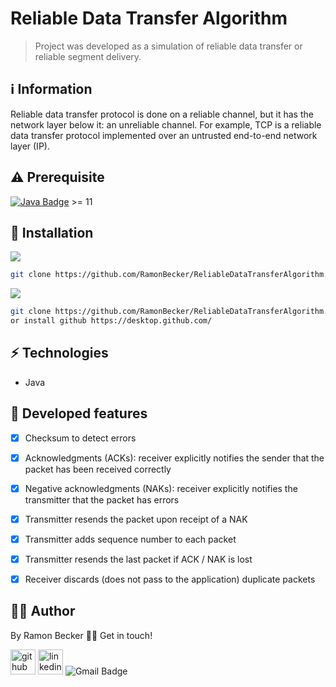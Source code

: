 # Reliable Data Transfer Algorithm
> Project was developed as a simulation of reliable data transfer or reliable segment delivery.
> 
## :information_source: Information 

Reliable data transfer protocol is done on a reliable channel, but it has the network layer below it: an unreliable channel. For example, TCP is a reliable data transfer protocol implemented over an untrusted end-to-end network layer (IP).


## ⚠️ Prerequisite
[![Java Badge](https://img.shields.io/badge/Java-ED8B00?style=for-the-badge&logo=java&logoColor=white)](https://www.oracle.com/br/java/technologies/javase-downloads.html) >= 11 


## :rocket: Installation

![](https://img.shields.io/badge/Linux-FCC624?style=for-the-badge&logo=linux&logoColor=black)

```sh
git clone https://github.com/RamonBecker/ReliableDataTransferAlgorithm.git
```

![](https://img.shields.io/badge/Windows-0078D6?style=for-the-badge&logo=windows&logoColor=white)


```sh
git clone https://github.com/RamonBecker/ReliableDataTransferAlgorithm.git
or install github https://desktop.github.com/ 

```

## :zap: Technologies	

- Java


## :memo: Developed features

- [x] Checksum to detect errors
- [x]  Acknowledgments (ACKs): receiver explicitly notifies the sender that the packet has been received correctly
- [x]  Negative acknowledgments (NAKs): receiver explicitly notifies the transmitter that the packet has errors
- [x]  Transmitter resends the packet upon receipt of a NAK
- [x]  Transmitter adds sequence number to each packet
- [x] Transmitter resends the last packet if ACK / NAK is lost
- [x] Receiver discards (does not pass to the application) duplicate packets



## :technologist:	 Author

By Ramon Becker 👋🏽 Get in touch!



[<img src='https://cdn.jsdelivr.net/npm/simple-icons@3.0.1/icons/github.svg' alt='github' height='40'>](https://github.com/RamonBecker)  [<img src='https://cdn.jsdelivr.net/npm/simple-icons@3.0.1/icons/linkedin.svg' alt='linkedin' height='40'>](https://www.linkedin.com/in/https://www.linkedin.com/in/ramon-becker-da-silva-96b81b141//)
![Gmail Badge](https://img.shields.io/badge/-ramonbecker68@gmail.com-c14438?style=flat-square&logo=Gmail&logoColor=white&link=mailto:ramonbecker68@gmail.com)



